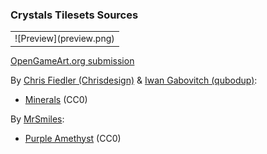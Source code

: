 ### Crystals Tilesets Sources

<table style="border: 0px;">
  <tr style="border: 0px;">
    <td style="border: 0px; vertical-align: top;">
      ![Preview](preview.png)
    </td>
  </tr>
</table>

[OpenGameArt.org submission](https://opengameart.org/node/79572)

By [Chris Fiedler (Chrisdesign)](https://chrisdesign.wordpress.com/) & [Iwan Gabovitch (qubodup)](https://opengameart.org/user/6):
- [Minerals](https://openclipart.org/detail/173471) (CC0)

By [MrSmiles](https://openclipart.org/user-detail/MrSmiles):
- [Purple Amethyst](https://openclipart.org/detail/122773) (CC0)
